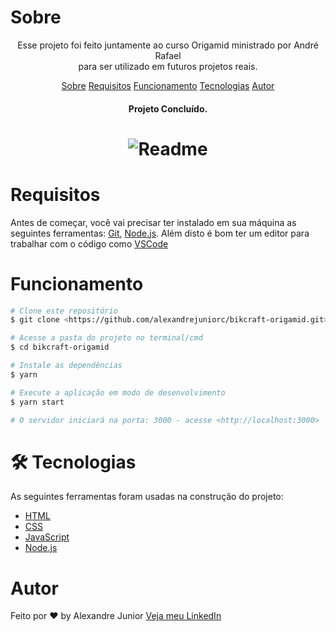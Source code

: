 
# Sobre

<p align="center">Esse projeto foi feito juntamente ao curso Origamid ministrado por André Rafael<br>para ser utilizado em futuros projetos reais.</p>

<p align="center">
    <a href="#Sobre">Sobre</a>
    <a href="#Requisitos">Requisitos</a>
    <a href="#Funcionamento">Funcionamento</a>
    <a href="#Tecnologias">Tecnologias</a>
    <a href="#Autor">Autor</a>

</p>

<h4 align="center">Projeto Concluído.</h4>

<h1 align="center">
    <img alt="Readme" title="Readme" src="./bikcraft.gif">
</h1>

# Requisitos

Antes de começar, você vai precisar ter instalado em sua máquina as seguintes ferramentas:
[Git](https://git.scm.com), [Node.js](https://nodejs.org/en).
Além disto é bom ter um editor para trabalhar com o código como [VSCode](https://code.visualstudio.com/)

# Funcionamento

```bash
# Clone este repositório
$ git clone <https://github.com/alexandrejuniorc/bikcraft-origamid.git>

# Acesse a pasta do projeto no terminal/cmd
$ cd bikcraft-origamid

# Instale as dependências
$ yarn

# Execute a aplicação em modo de desenvolvimento
$ yarn start

# O servidor iniciará na porta: 3000 - acesse <http://localhost:3000>

```

# 🛠️ Tecnologias

As seguintes ferramentas foram usadas na construção do projeto:

- [HTML](https://www.techtudo.com.br/noticias/2011/12/o-que-e-html5.ghtml)
- [CSS](https://pt.wikipedia.org/wiki/CSS3)
- [JavaScript](https://www.javascript.com/)
- [Node.js](https://nodejs.org/en/)

# Autor

Feito por ❤️ by Alexandre Junior [Veja meu LinkedIn](https://www.linkedin.com/in/alexandrejuniorc/)
